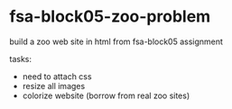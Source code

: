 # fsa-block05-zoo-problem
build a zoo web site in html from fsa-block05 assignment

tasks:
- need to attach css
- resize all images
- colorize website (borrow from real zoo sites)
